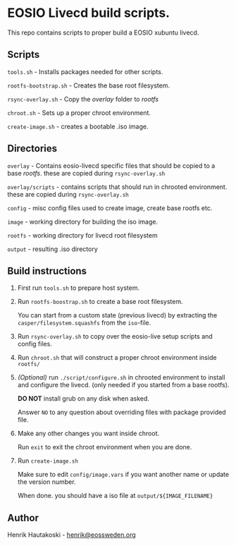 # EOSIO Livecd build scripts.

This repo contains scripts to proper build a EOSIO xubuntu livecd.

## Scripts

`tools.sh` - Installs packages needed for other scripts.

`rootfs-bootstrap.sh` - Creates the base root filesystem.

`rsync-overlay.sh` - Copy the *overlay* folder to *rootfs*

`chroot.sh` - Sets up a proper chroot environment.

`create-image.sh` - creates a bootable .iso image.

## Directories

`overlay` - Contains eosio-livecd specific files that should be copied to a base *rootfs*. these are copied during `rsync-overlay.sh`

`overlay/scripts` - contains scripts that should run in chrooted environment. these are copied during `rsync-overlay.sh`

`config` - misc config files used to create image, create base rootfs etc.

`image` - working directory for building the iso image.

`rootfs` - working directory for livecd root filesystem

`output` - resulting .iso directory

## Build instructions

1. First run `tools.sh` to prepare host system.

2. Run `rootfs-boostrap.sh` to create a base root filesystem.

   You can start from a custom state (previous livecd) by extracting the `casper/filesystem.squashfs` from the `iso`-file.

3. Run `rsync-overlay.sh` to copy over the eosio-live setup scripts and config files.

4. Run `chroot.sh` that will construct a proper chroot environment inside `rootfs/`

5. *(Optional)* run `./script/configure.sh` in chrooted environment to install and configure the livecd. (only needed if you started from a base rootfs).

    **DO NOT** install grub on any disk when asked.

	Answer `NO` to any question about overriding files with package provided file.

6. Make any other changes you want inside chroot.

   Run `exit` to exit the chroot environment when you are done.

7. Run `create-image.sh`

   Make sure to edit `config/image.vars` if you want another name or update the version number.

   When done. you should have a iso file at `output/${IMAGE_FILENAME}`


## Author

Henrik Hautakoski - [henrik@eossweden.org](mailto:henrik@eossweden.org)
